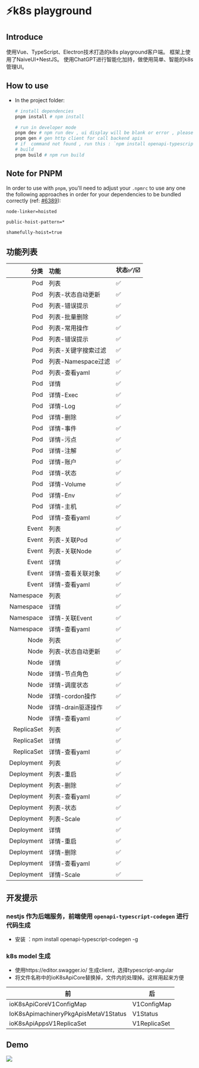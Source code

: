  
# ⚡k8s playground

 
 
## Introduce
使用Vue、TypeScript、Electron技术打造的k8s playground客户端。
框架上使用了NaiveUI+NestJS。
使用ChatGPT进行智能化加持，做使用简单、智能的k8s 管理UI。
## How to use

- In the project folder: 
  ```bash
  # install dependencies
  pnpm install # npm install

  # run in developer mode
  pnpm dev # npm run dev , ui display will be blank or error , please run pnpm gen command 
  pnpm gen # gen http client for call backend apis  
  # if  command not found , run this : `npm install openapi-typescript-codegen -g`
  # build
  pnpm build # npm run build
  ```

## Note for PNPM

In order to use with `pnpm`, you'll need to adjust your `.npmrc` to use any one the following approaches in order for your dependencies to be bundled correctly (ref: [#6389](https://github.com/electron-userland/electron-builder/issues/6289#issuecomment-1042620422)):
```
node-linker=hoisted
```
```
public-hoist-pattern=*
```
```
shamefully-hoist=true
```
## 功能列表
|         分类 | 功能             | 	状态✅/☑️ |
|-----------:|:---------------|:--------|
|        Pod | 列表             | ✅       |
|        Pod | 列表-状态自动更新      | ✅       |
|        Pod | 列表-错误提示        | ✅       |
|        Pod | 列表-批量删除        | ✅       |
|        Pod | 列表-常用操作        | ✅       |
|        Pod | 列表-错误提示        | ✅       |
|        Pod | 列表-关键字搜索过滤     | ✅       |
|        Pod | 列表-Namespace过滤 | ✅       |
|        Pod | 列表-查看yaml      | ✅       |
|        Pod | 详情             | ✅       |
|        Pod | 详情-Exec        | ✅       |
|        Pod | 详情-Log         | ✅       |
|        Pod | 详情-删除          | ✅       |
|        Pod | 详情-事件          | ✅       |
|        Pod | 详情-污点          | ✅       |
|        Pod | 详情-注解          | ✅       |
|        Pod | 详情-账户          | ✅       |
|        Pod | 详情-状态          | ✅       |
|        Pod | 详情-Volume      | ✅       |
|        Pod | 详情-Env         | ✅       |
|        Pod | 详情-主机          | ✅       |
|        Pod | 详情-查看yaml      | ✅       |
|      Event | 列表             | ✅       |
|      Event | 列表-关联Pod       | ✅       |
|      Event | 列表-关联Node      | ✅       |
|      Event | 详情             | ✅       |
|      Event | 详情-查看关联对象      | ✅       |
|      Event | 详情-查看yaml      | ✅       |
|  Namespace | 列表             | ✅       |
|  Namespace | 详情             | ✅       |
|  Namespace | 详情-关联Event     | ✅       |
|  Namespace | 详情-查看yaml      | ✅       |
|       Node | 列表             | ✅       |
|       Node | 列表-状态自动更新      | ✅       |
|       Node | 详情             | ✅       |
|       Node | 详情-节点角色        | ✅       |
|       Node | 详情-调度状态        | ✅       |
|       Node | 详情-cordon操作    | ✅       |
|       Node | 详情-drain驱逐操作   | ✅       |
|       Node | 详情-查看yaml      | ✅       |
| ReplicaSet | 列表             | ✅       |
| ReplicaSet | 详情             | ✅       |
| ReplicaSet | 详情-查看yaml      | ✅       |
| Deployment | 列表             | ✅       |
| Deployment | 列表-重启          | ✅       |
| Deployment | 列表-删除          | ✅       |
| Deployment | 列表-查看yaml      | ✅       |
| Deployment | 列表-状态          | ✅       |
| Deployment | 列表-Scale       | ✅       |
| Deployment | 详情             | ✅       |
| Deployment | 详情-重启          | ✅       |
| Deployment | 详情-删除          | ✅       |
| Deployment | 详情-查看yaml      | ✅       |
| Deployment | 详情-Scale       | ✅       |
## 开发提示
### nestjs 作为后端服务，前端使用 `openapi-typescript-codegen` 进行代码生成
 * 安装 ：npm install openapi-typescript-codegen -g
### k8s model 生成
 * 使用https://editor.swagger.io/ 生成client，选择typescript-angular
 * 将文件名称中的ioK8sApiCore替换掉，文件内的处理掉。这样用起来方便

 | 前                                    | 后            |
 |--------------------------------------|--------------|
 | ioK8sApiCoreV1ConfigMap              | V1ConfigMap  |
 | IoK8sApimachineryPkgApisMetaV1Status | V1Status     |
 | ioK8sApiAppsV1ReplicaSet             | V1ReplicaSet |


## Demo
<img src="doc/demo.gif">

